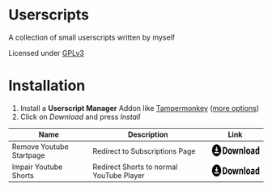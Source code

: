 # Userscripts

A collection of small userscripts written by myself

Licensed under [GPLv3](https://github.com/hyperacuity/userscripts/blob/main/license.md)

# Installation

1. Install a **Userscript Manager** Addon like [Tampermonkey](https://www.tampermonkey.net/) ([more options](https://greasyfork.org/en))
2. Click on *Download* and press *Install*

| Name | Description | Link     |
| ---- | ----------- | -------- |
| Remove Youtube Startpage | Redirect to Subscriptions Page | <a href="https://github.com/hyperacuity/userscripts/raw/main/youtube/remove-youtube-startpage.user.js" target="_blank"><img src="assets/download.svg" alt="Download" width="auto" height="32px"/></a> |
| Impair Youtube Shorts | Redirect Shorts to normal YouTube Player  | <a href="https://github.com/hyperacuity/userscripts/raw/main/youtube/impair-youtube-shorts.user.js" target="_blank"><img src="assets/download.svg" alt="Download" width="auto" height="32px"/></a>  |
